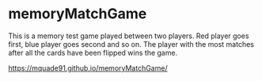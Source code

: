 # memoryMatchGame

This is a memory test game played between two players.  Red player goes first, blue player goes second and so on.  The player with the most matches after all the cards have been flipped wins the game.

https://mquade91.github.io/memoryMatchGame/
